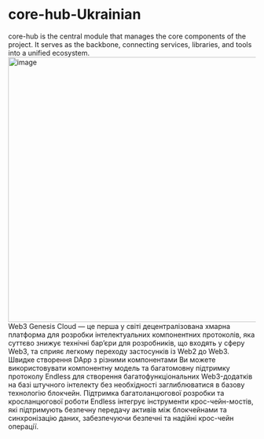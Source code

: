 # core-hub-Ukrainian
core-hub is the central module that manages the core components of the project. It serves as the backbone, connecting services, libraries, and tools into a unified ecosystem.
<img width="960" height="540" alt="image" src="https://github.com/user-attachments/assets/94c81f9f-022b-4bcf-b8ee-bffdaf84eefd" />
Web3 Genesis Cloud — це перша у світі децентралізована хмарна платформа для розробки інтелектуальних компонентних протоколів, яка суттєво знижує технічні бар’єри для розробників, що входять у сферу Web3, та сприяє легкому переходу застосунків із Web2 до Web3.
Швидке створення DApp з різними компонентами
Ви можете використовувати компонентну модель та багатомовну підтримку протоколу Endless для створення багатофункціональних Web3-додатків на базі штучного інтелекту без необхідності заглиблюватися в базову технологію блокчейн.
Підтримка багатоланцюгової розробки та кросланцюгової роботи
Endless інтегрує інструменти крос-чейн-мостів, які підтримують безпечну передачу активів між блокчейнами та синхронізацію даних, забезпечуючи безпечні та надійні крос-чейн операції.
